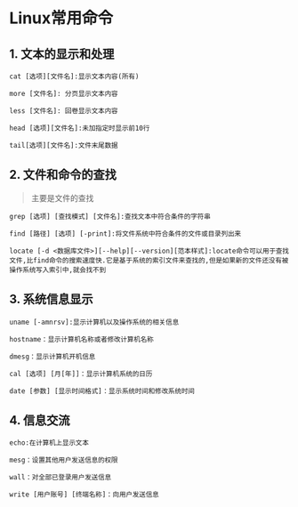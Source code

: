 # Linux常用命令

## 1. 文本的显示和处理

```shell
cat [选项][文件名]:显示文本内容(所有)

more [文件名]:	分页显示文本内容

less [文件名]: 回卷显示文本内容

head [选项][文件名]:未加指定时显示前10行

tail[选项][文件名]:文件末尾数据
```

## 2. 文件和命令的查找

> 主要是文件的查找

```shell
grep [选项] [查找模式] [文件名]:查找文本中符合条件的字符串

find [路径] [选项] [-print]:将文件系统中符合条件的文件或目录列出来

locate [-d <数据库文件>][--help][--version][范本样式]:locate命令可以用于查找文件,比find命令的搜索速度快.它是基于系统的索引文件来查找的,但是如果新的文件还没有被操作系统写入索引中,就会找不到
```

## 3. 系统信息显示

```shell
uname [-amnrsv]:显示计算机以及操作系统的相关信息

hostname：显示计算机名称或者修改计算机名称

dmesg：显示计算机开机信息

cal [选项] [月[年]]：显示计算机系统的日历

date [参数] [显示时间格式]：显示系统时间和修改系统时间
```

## 4. 信息交流

```shell
echo:在计算机上显示文本

mesg：设置其他用户发送信息的权限

wall：对全部已登录用户发送信息

write [用户账号] [终端名称]：向用户发送信息
```




